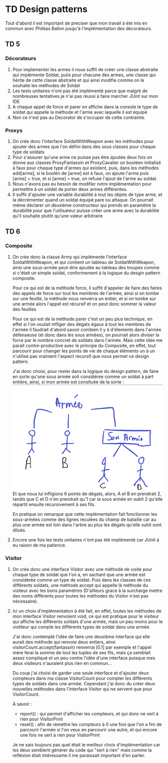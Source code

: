 # TD Design patterns 

Tout d'abord il est important de preciser que mon travail à été mis en commun avec Philéas Ballon jusqu'à l'implémentation des décorateurs.
## TD 5
### Décorateurs

1. Pour implementer les armes il nous suffit de créer une classe abstraite qui implémente Soldat, puiis pour chacune des armes, une classe qui hérite de cette classe abstraite et qui ainsi modifie comme on le souhaite les méthodes de Soldat
2. Les tests unitaires n'ont pas été implémenté parce que malgrè de nombreuses tentatives je n'ai pas réussi à faire marcher JUnit sur mon IDE
3. A chaque appel de force et parer on affiche dans la console le type de soldat qui appelle la méthode et l'arme avec laquelle il est équipé
4. Non ce n'est pas au Decorator de s'occuper de cette contrainte.

### Proxys
1. On crée donc l'interface SoldatWithWeapon avec les méthodes pour ajouter des armes que l'on défini dans des sous classes pour chaque type de soldats
2. Pour s'assurer qu'une arme ne puisse pas être ajoutée deux fois on donne aux classes ProxyFantassin et ProxyCavalier un booléen initialisé à faux pour chaque type d'armes qui existent, puis, dans les méthodes add[arme], si le boolén de [arme] est à faux, on ajoute l'arme puis [arme] = true, et si [arme] = true, on refuse l'ajout de l'arme au soldat.
3. Nous n'avons pas eu besoin de modifier notre implémentation pour permettre à un soldat de porter deux armes différentes.
4. Il suffit d'ajouter une variable durabilité à tout les objets de type arme, et la décrémenter quand un soldat équipé pare ou attaque. On pourrait même déclarer un deuxième constructeur qui prends en paramètre la durabilité pour que l'utilisateur puisse créer une arme avec la durabilité qu'il souhaite plutôt qu'une valeur arbitraire

## TD 6

### Composite
1. On crée donc la classe Army qui implémente l'interface SoldatWithWeapon, et qui contient un tableau de SoldatWithWeapon, ainsi une sous-armée peut-être ajoutée au tableau des troupes comme si c'était un simple soldat, conformement à la logique du desgin pattern composite.
   
   Pour ce qui est de la méthode force, il suffit d'appeler de faire des faires des appels de force sur tout les membres de l'armée, ainsi si on tombe sur une feuille, la méthode nous renverra un entier, et si on tombe sur une armée alors l'appel est récursif et on peut donc sommer la valeur des feuilles

    Pour ce qui est de la méthode parer c'est un peu plus technique, en effet si l'on voulait infliger des dégats égaux à tout les membres de l'armée il faudrait d'abord savoir combien il y à d'élements dans l'armée défenseuse (et donc dans les sous armées), on pourrait alors diviser la force par le nombre concret de soldats dans l'armée. Mais cette idée me parait contre-productive avec le principe du Composite, en effet, tout parcourir pour changer les points de vie de chaque éléments un à un n'utilise pas vraiment l'aspect recursif que nous permet ce design pattern.

    J'ai donc choisi, pour rester dans la logique du design pattern, de faire en sorte qu'une sous armée soit considérée comme un soldat à part entière, ainsi, si mon armée est consituée de la sorte : 
    ![](Army.png)
    Et que nous lui infligions 6 points de dégats, alors, A et B en prendrait 2, tandis que C et D n'en prendrait qu'1 car la sous armée en subit 2 qu'elle répartit ensuite récursivement à ses fils.
    
    En pratique on remarque que cette implémentation fait fonctionner les sous-armées comme des lignes reculées du champ de bataille car au plus une armée est loin dans l'arbre au plus les dégats qu'elle subit sont dilués.

2. Encore une fois les tests unitaires n'ont pas été implémenté car JUnit à eu raison de ma patience.

### Visitor
1. On crée donc une interface Visitor avec une méthode de visite pour chaque type de soldat que l'on a, en sachant que une armée est considérée comme un type de soldat. Puis dans les classes de ces différents soldats, une méthode accept qui appelle là méthode du visiteur avec les bons paramètres (D'ailleurs grace à la surcharge mettre des noms différents pour toutes les méthodes du Visitor n'est pas nécessaire).
2. Ici un choix d'implémentation à été fait, en effet, toutes les méthodes de mon interface Visitor renvoient void, ce qui est pratique pour le visiteur qui affiche les différents soldats d'une armée, mais un peu moins pour le vistiteur qui compte les différents types de soldat dans une armée.
    
    J'ai donc contemplé l'idée de faire une deuxième interface qui elle aurait des méthode qui renvoie deux entiers, ainsi visitorCount.accept(fantassin) renverrai [0.1] par exemple et l'appel mère ferai la somme de tout les tuples de ses fils, mais ça semblait assez compliqué et un peu contre l'idée d'une interface puisque mes deux visiteurs n'auraient plus rien en commun...

    Du coup j'ai choisi de garder une seule interface et d'ajouter deux compteurs dans ma classe VisitorCount pour compter les différents types de soldats dans une armée. Cependant j'ai donc du créer deux nouvelles méthodes dans l'interface Visitor qui ne servent que pour VisitorCount.

    À savoir :
   
    - report() : qui permet d'afficher les compteurs, et qui donc ne sert à rien pour VisitorPrint
    - reset() : afin de remettre les compteurs à 0 une fois que l'on a fini de parcourir l'armée si l'on veux en parcourir une autre, et qui encore une fois ne sert à rien pour VisitorPrint

    Je ne sais toujours pas quel était le meilleur choix d'implémentation car les deux semblent générer du code qui "sert à rien" mais comme la refléxion était intéressante il me paraissait important d'en parler.